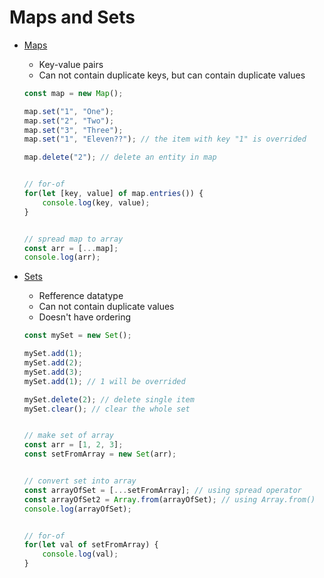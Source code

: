 # Maps and Sets

- [Maps](./maps.js)
    - Key-value pairs
    - Can not contain duplicate keys, but can contain duplicate values

    ```javascript
    const map = new Map();

    map.set("1", "One");
    map.set("2", "Two");
    map.set("3", "Three");
    map.set("1", "Eleven??"); // the item with key "1" is overrided

    map.delete("2"); // delete an entity in map


    // for-of
    for(let [key, value] of map.entries()) {
        console.log(key, value);
    }


    // spread map to array
    const arr = [...map];
    console.log(arr);
    ```
- [Sets](./sets.js)
    - Refference datatype
    - Can not contain duplicate values
    - Doesn't have ordering

    ```javascript
    const mySet = new Set();

    mySet.add(1);
    mySet.add(2);
    mySet.add(3);
    mySet.add(1); // 1 will be overrided

    mySet.delete(2); // delete single item
    mySet.clear(); // clear the whole set


    // make set of array
    const arr = [1, 2, 3];
    const setFromArray = new Set(arr);


    // convert set into array
    const arrayOfSet = [...setFromArray]; // using spread operator
    const arrayOfSet2 = Array.from(arrayOfSet); // using Array.from()
    console.log(arrayOfSet);


    // for-of
    for(let val of setFromArray) {
        console.log(val);
    }
    ```